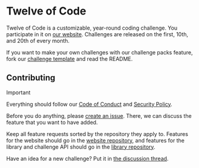# Twelve of Code
Twelve of Code is a customizable, year-round coding challenge. You participate in it on [our website](https://mesure.x10.mx/twelve-of-code). Challenges are released on the first, 10th, and 20th of every month.

If you want to make your own challenges with our challenge packs feature, fork our [challenge template](https://github.com/twelve-of-code-official/challenge-template) and read the README.
## Contributing
> [!IMPORTANT]
> Everything should follow our [Code of Conduct](https://github.com/twelve-of-code-official/website/blob/680f5ed2ff1e9c37b13d1b27984d8338251080d1/CODE_OF_CONDUCT.md) and [Security Policy](https://github.com/twelve-of-code-official/website/blob/680f5ed2ff1e9c37b13d1b27984d8338251080d1/SECURITY.md).

Before you do anything, please [create an issue](https://github.com/twelve-of-code-official/website/issues/new/choose). There, we can discuss the feature that you want to have added.

Keep all feature requests sorted by the repository they apply to. Features for the website should go in the [website repository](https://github.com/twelve-of-code-official/website), and features for the library and challenge API should go in the [library repository](https://github.com/twelve-of-code-offical/library).

Have an idea for a new challenge? Put it in [the discussion thread](https://github.com/orgs/twelve-of-code-official/discussions/33).
<!--

**Here are some ideas to get you started:**

🙋‍♀️ A short introduction - what is your organization all about? DONE
🌈 Contribution guidelines - how can the community get involved? DONE
👩‍💻 Useful resources - where can the community find your docs? Is there anything else the community should know?
🍿 Fun facts - what does your team eat for breakfast?
🧙 Remember, you can do mighty things with the power of [Markdown](https://docs.github.com/github/writing-on-github/getting-started-with-writing-and-formatting-on-github/basic-writing-and-formatting-syntax)
-->
